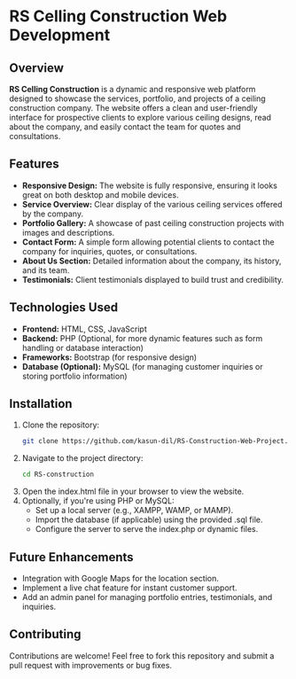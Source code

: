 # RS Celling Construction Web Development

## Overview
**RS Celling Construction** is a dynamic and responsive web platform designed to showcase the services, portfolio, and projects of a ceiling construction company. The website offers a clean and user-friendly interface for prospective clients to explore various ceiling designs, read about the company, and easily contact the team for quotes and consultations.

## Features
- **Responsive Design:** The website is fully responsive, ensuring it looks great on both desktop and mobile devices.
- **Service Overview:** Clear display of the various ceiling services offered by the company.
- **Portfolio Gallery:** A showcase of past ceiling construction projects with images and descriptions.
- **Contact Form:** A simple form allowing potential clients to contact the company for inquiries, quotes, or consultations.
- **About Us Section:** Detailed information about the company, its history, and its team.
- **Testimonials:** Client testimonials displayed to build trust and credibility.

## Technologies Used
- **Frontend:** HTML, CSS, JavaScript
- **Backend:** PHP (Optional, for more dynamic features such as form handling or database interaction)
- **Frameworks:** Bootstrap (for responsive design)
- **Database (Optional):** MySQL (for managing customer inquiries or storing portfolio information)

## Installation

1. Clone the repository:
   ```bash
   git clone https://github.com/kasun-dil/RS-Construction-Web-Project.git
2. Navigate to the project directory:
   ```bash
   cd RS-construction
3. Open the index.html file in your browser to view the website.
4. Optionally, if you're using PHP or MySQL:
   - Set up a local server (e.g., XAMPP, WAMP, or MAMP).
   - Import the database (if applicable) using the provided .sql file.
   - Configure the server to serve the index.php or dynamic files.

## Future Enhancements
- Integration with Google Maps for the location section.
- Implement a live chat feature for instant customer support.
- Add an admin panel for managing portfolio entries, testimonials, and inquiries.
  
## Contributing
Contributions are welcome! Feel free to fork this repository and submit a pull request with improvements or bug fixes.


